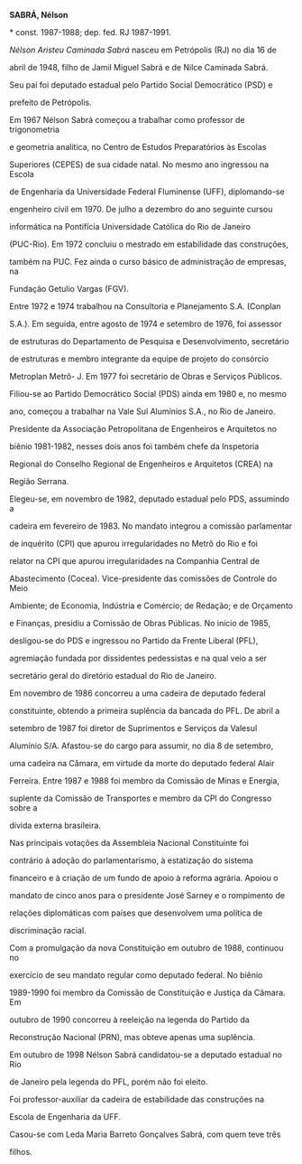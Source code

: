 **SABRÁ, Nélson**



\* const. 1987-1988; dep. fed. RJ 1987-1991.



*Nélson Aristeu Caminada Sabrá* nasceu em Petrópolis (RJ) no dia 16 de

abril de 1948, filho de Jamil Miguel Sabrá e de Nilce Caminada Sabrá.

Seu pai foi deputado estadual pelo Partido Social Democrático (PSD) e

prefeito de Petrópolis.



Em 1967 Nélson Sabrá começou a trabalhar como professor de trigonometria

e geometria analítica, no Centro de Estudos Preparatórios às Escolas

Superiores (CEPES) de sua cidade natal. No mesmo ano ingressou na Escola

de Engenharia da Universidade Federal Fluminense (UFF), diplomando-se

engenheiro civil em 1970. De julho a dezembro do ano seguinte cursou

informática na Pontifícia Universidade Católica do Rio de Janeiro

(PUC-Rio). Em 1972 concluiu o mestrado em estabilidade das construções,

também na PUC. Fez ainda o curso básico de administração de empresas, na

Fundação Getulio Vargas (FGV).



Entre 1972 e 1974 trabalhou na Consultoria e Planejamento S.A. (Conplan

S.A.). Em seguida, entre agosto de 1974 e setembro de 1976, foi assessor

de estruturas do Departamento de Pesquisa e Desenvolvimento, secretário

de estruturas e membro integrante da equipe de projeto do consórcio

Metroplan Metrô- J. Em 1977 foi secretário de Obras e Serviços Públicos.



Filiou-se ao Partido Democrático Social (PDS) ainda em 1980 e, no mesmo

ano, começou a trabalhar na Vale Sul Alumínios S.A., no Rio de Janeiro.

Presidente da Associação Petropolitana de Engenheiros e Arquitetos no

biênio 1981-1982, nesses dois anos foi também chefe da Inspetoria

Regional do Conselho Regional de Engenheiros e Arquitetos (CREA) na

Região Serrana.



Elegeu-se, em novembro de 1982, deputado estadual pelo PDS, assumindo a

cadeira em fevereiro de 1983. No mandato integrou a comissão parlamentar

de inquérito (CPI) que apurou irregularidades no Metrô do Rio e foi

relator na CPI que apurou irregularidades na Companhia Central de

Abastecimento (Cocea). Vice-presidente das comissões de Controle do Meio

Ambiente; de Economia, Indústria e Comércio; de Redação; e de Orçamento

e Finanças, presidiu a Comissão de Obras Públicas. No início de 1985,

desligou-se do PDS e ingressou no Partido da Frente Liberal (PFL),

agremiação fundada por dissidentes pedessistas e na qual veio a ser

secretário geral do diretório estadual do Rio de Janeiro.



Em novembro de 1986 concorreu a uma cadeira de deputado federal

constituinte, obtendo a primeira suplência da bancada do PFL. De abril a

setembro de 1987 foi diretor de Suprimentos e Serviços da Valesul

Alumínio S/A. Afastou-se do cargo para assumir, no dia 8 de setembro,

uma cadeira na Câmara, em virtude da morte do deputado federal Alair

Ferreira. Entre 1987 e 1988 foi membro da Comissão de Minas e Energia,

suplente da Comissão de Transportes e membro da CPI do Congresso sobre a

dívida externa brasileira.



Nas principais votações da Assembleia Nacional Constituinte foi

contrário à adoção do parlamentarismo, à estatização do sistema

financeiro e à criação de um fundo de apoio à reforma agrária. Apoiou o

mandato de cinco anos para o presidente José Sarney e o rompimento de

relações diplomáticas com países que desenvolvem uma política de

discriminação racial.



Com a promulgação da nova Constituição em outubro de 1988, continuou no

exercício de seu mandato regular como deputado federal. No biênio

1989-1990 foi membro da Comissão de Constituição e Justiça da Câmara. Em

outubro de 1990 concorreu à reeleição na legenda do Partido da

Reconstrução Nacional (PRN), mas obteve apenas uma suplência.



Em outubro de 1998 Nélson Sabrá candidatou-se a deputado estadual no Rio

de Janeiro pela legenda do PFL, porém não foi eleito.



Foi professor-auxiliar da cadeira de estabilidade das construções na

Escola de Engenharia da UFF.



Casou-se com Leda Maria Barreto Gonçalves Sabrá, com quem teve três

filhos.



